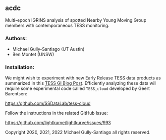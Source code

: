 ## acdc

Multi-epoch IGRINS analysis of spotted Nearby Young Moving Group members with contemporaneous TESS monitoring.

### Authors:

- Michael Gully-Santiago (UT Austin)
- Ben Montet (UNSW)

### Installation:

We might wish to experiment with new Early Release TESS data products as summarized in this [TESS GI Blog Post](https://heasarc.gsfc.nasa.gov/docs/tess/a-beta-trial-of-quick-look-tess-orbit-data-early-release-of-sector-35-orbit-1-calibrated-full-frame-images.html). Efficiently analyzing these data will require some experimental code called `TESS_cloud` developed by Geert Barentsen:

https://github.com/SSDataLab/tess-cloud

Follow the instructions in the related GitHub Issue:

https://github.com/lightkurve/lightkurve/issues/993

Copyright 2020, 2021, 2022 Michael Gully-Santiago all rights reserved.
